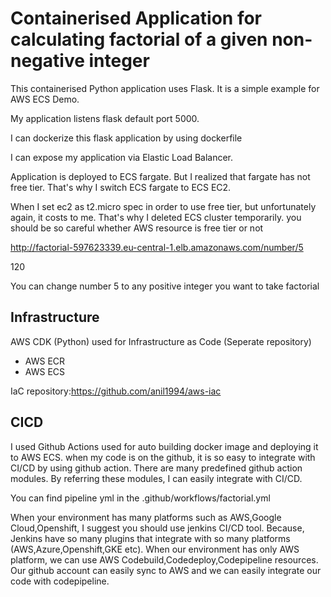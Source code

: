 # Containerised Application for calculating factorial of a given non-negative integer
This containerised Python application uses Flask. It is a simple example for AWS ECS Demo.

My application listens flask default port 5000.

I can dockerize this flask application by using dockerfile

I can expose my application via Elastic Load Balancer.

Application is deployed to ECS fargate. But I realized that fargate has not free tier. That's why I switch ECS fargate to ECS EC2. 

When I set ec2 as t2.micro spec in order to use free tier, but unfortunately again, it costs to me. That's why I deleted ECS cluster temporarily.
you should be so careful whether AWS resource is free tier or not


http://factorial-597623339.eu-central-1.elb.amazonaws.com/number/5

120

You can change number 5 to any positive integer you want to take factorial

## Infrastructure

AWS CDK (Python) used for Infrastructure as Code (Seperate repository)

* AWS ECR
* AWS ECS

IaC repository:https://github.com/anil1994/aws-iac 

## CICD

 I used Github Actions used for auto building docker image and deploying it to AWS ECS. when my code is on the github, it is so easy to integrate with CI/CD by using github action. There are many predefined github action modules. By referring these modules, I can easily integrate with CI/CD. 
 
 You can find pipeline yml in the .github/workflows/factorial.yml
   
   When your environment has many platforms such as AWS,Google Cloud,Openshift, I suggest you should use jenkins CI/CD tool. Because, Jenkins have so many plugins that integrate with so many platforms (AWS,Azure,Openshift,GKE etc). When our environment has only AWS platform, we can use AWS Codebuild,Codedeploy,Codepipeline resources. Our github account can easily sync to AWS and we can easily integrate our code with  codepipeline.  

